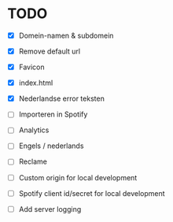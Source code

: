 # TODO

- [X] Domein-namen & subdomein
- [X] Remove default url
- [X] Favicon
- [X] index.html
- [X] Nederlandse error teksten

- [ ] Importeren in Spotify

- [ ] Analytics
- [ ] Engels / nederlands 
- [ ] Reclame
- [ ] Custom origin for local development
- [ ] Spotify client id/secret for local development
- [ ] Add server logging